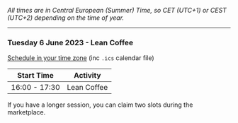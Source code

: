 <!--
.. title: Schedule
.. slug: schedule-leancoffee
.. date: 2022-12-22 13:14:47 UTC
.. tags: 
.. category: 
.. link: 
.. description: Friends of Good Software (FroGS) open space conference - schedule
.. type: text
-->

*All times are in Central European (Summer) Time, so CET (UTC+1) or CEST (UTC+2) depending on the time of year.*

---

### Tuesday 6 June 2023 - Lean Coffee

<a href="https://localschedule.netlify.app/#v2%3A%7B%22name%22%3A%22FroGS%20Conf%20Lean%20Coffee%22%2C%22day%22%3A%222023-06-06%22%2C%22tz%22%3A%22Europe%2FAmsterdam%22%2C%22sessions%22%3A%7B%221600%22%3A%22FroGS%20Conf%20Lean%20Coffee%22%7D%7D" target="_blank">Schedule in your time zone</a> (inc `.ics` calendar file)


<table class="table table-sm" style="max-width:600px">
  <thead class="thead-light">
    <tr>
      <th scope="col">Start Time</th>
      <th scope="col">Activity</th>
    </tr>
  </thead>
  <tbody>
    <tr class="sched-purple">
      <td>16:00 - 17:30</td>
      <td>Lean Coffee</td>
    </tr>
  </tbody>
</table>

If you have a longer session, you can claim two slots during the marketplace.